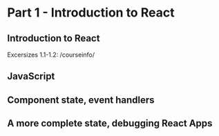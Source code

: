 # Part 1 - Introduction to React

## Introduction to React

Excersizes 1.1-1.2: /courseinfo/

## JavaScript

## Component state, event handlers

## A more complete state, debugging React Apps
